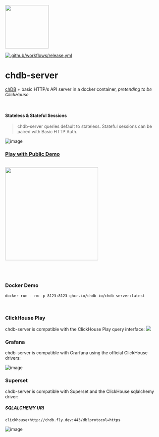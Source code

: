 <a href="https://chdb.fly.dev" target="_blank">
  <img src="https://avatars.githubusercontent.com/u/132536224" width=140 />
</a>

[![.github/workflows/release.yml](https://github.com/chdb-io/chdb-server/actions/workflows/release.yml/badge.svg)](https://github.com/chdb-io/chdb-server/actions/workflows/release.yml)

# chdb-server
[chDB](https://github.com/auxten/chdb) + basic HTTP/s API server in a docker container, _pretending to be ClickHouse_

<br>

#### Stateless & Stateful Sessions

> chdb-server queries default to stateless. Stateful sessions can be paired with Basic HTTP Auth.

![image](https://github.com/chdb-io/chdb-server/assets/1423657/dee938a2-ec2a-4b4a-87a9-458a6db791a0)



### [Play with Public Demo](https://chdb.fly.dev/)


<br>

<a href="https://flyctl.sh/shell?repo=chdb-io/chdb-server" target="_blank">
  <img src="https://user-images.githubusercontent.com/1423657/236479471-a1cb0484-dfd3-4dc2-8d62-121debd7faa3.png" width=300>
</a>

<br><br>


### Docker Demo
```
docker run --rm -p 8123:8123 ghcr.io/chdb-io/chdb-server:latest
```

<br>

### ClickHouse Play
chdb-server is compatible with the ClickHouse Play query interface:
<a href="https://chdb.fly.dev/?user=default#U0VMRUNUCiAgICB0b3duLAogICAgZGlzdHJpY3QsCiAgICBjb3VudCgpIEFTIGMsCiAgICByb3VuZChhdmcocHJpY2UpKSBBUyBwcmljZQpGUk9NIHVybCgnaHR0cHM6Ly9kYXRhc2V0cy1kb2N1bWVudGF0aW9uLnMzLmV1LXdlc3QtMy5hbWF6b25hd3MuY29tL2hvdXNlX3BhcnF1ZXQvaG91c2VfMC5wYXJxdWV0JykKR1JPVVAgQlkKICAgIHRvd24sCiAgICBkaXN0cmljdApMSU1JVCAxMA==" target="_blank">
  <img src="https://user-images.githubusercontent.com/1423657/232862594-21bacfb1-e4f3-467f-a409-5d4f6a62ab4b.png">
</a>

### Grafana
chdb-server is compatible with Grarfana using the official ClickHouse drivers:

![image](https://github.com/chdb-io/chdb-server/assets/1423657/cfe60c6d-c714-44b1-bca4-893c287a17e4)


### Superset
chdb-server is compatible with Superset and the ClickHouse sqlalchemy driver:

##### SQLALCHEMY URI
```
clickhouse+http://chdb.fly.dev:443/db?protocol=https
```



![image](https://github.com/chdb-io/chdb-server/assets/1423657/b6291840-4e24-492b-a386-548d3bcce5fe)
